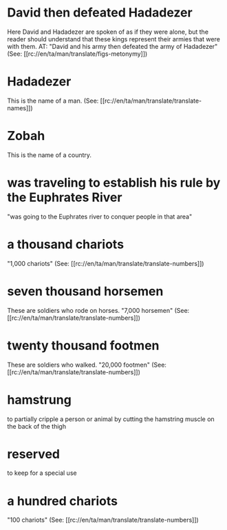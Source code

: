 # David then defeated Hadadezer

Here David and Hadadezer are spoken of as if they were alone, but the reader should understand that these kings represent their armies that were with them. AT: "David and his army then defeated the army of Hadadezer" (See: [[rc://en/ta/man/translate/figs-metonymy]])

# Hadadezer

This is the name of a man. (See: [[rc://en/ta/man/translate/translate-names]])

# Zobah

This is the name of a country.

# was traveling to establish his rule by the Euphrates River

"was going to the Euphrates river to conquer people in that area"

# a thousand chariots

"1,000 chariots" (See: [[rc://en/ta/man/translate/translate-numbers]])

# seven thousand horsemen

These are soldiers who rode on horses. "7,000 horsemen" (See: [[rc://en/ta/man/translate/translate-numbers]])

# twenty thousand footmen

These are soldiers who walked. "20,000 footmen" (See: [[rc://en/ta/man/translate/translate-numbers]])

# hamstrung

to partially cripple a person or animal by cutting the hamstring muscle on the back of the thigh

# reserved

to keep for a special use

# a hundred chariots

"100 chariots" (See: [[rc://en/ta/man/translate/translate-numbers]])